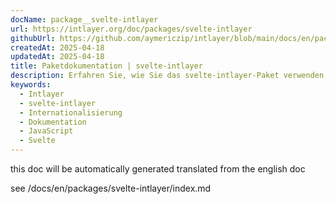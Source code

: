 ```yaml
---
docName: package__svelte-intlayer
url: https://intlayer.org/doc/packages/svelte-intlayer
githubUrl: https://github.com/aymericzip/intlayer/blob/main/docs/en/packages/svelte-intlayer/index.md
createdAt: 2025-04-18
updatedAt: 2025-04-18
title: Paketdokumentation | svelte-intlayer
description: Erfahren Sie, wie Sie das svelte-intlayer-Paket verwenden
keywords:
  - Intlayer
  - svelte-intlayer
  - Internationalisierung
  - Dokumentation
  - JavaScript
  - Svelte
---
```


this doc will be automatically generated translated from the english doc

see /docs/en/packages/svelte-intlayer/index.md
